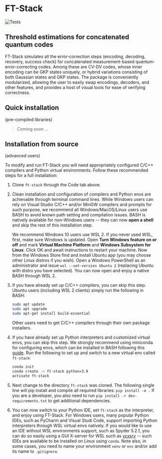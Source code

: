 # FT-Stack
![Tests](https://github.com/XanaduAI/ft-stack/actions/workflows/tests.yaml/badge.svg?branch=main)

## Threshold estimations for concatenated quantum codes
FT-Stack simulates all the error-correction steps (encoding, decoding, recovery, success check) for concatenated measurement-based quantum-error-correcting codes. Among these are CV-DV codes, whose inner encoding can be GKP states uniquely, or hybrid variations consisting of both Gaussian states and GKP states. The package is conveniently modularized, allowing the user to easily swap encodings, decoders, and other features, and provides a host of visual tools for ease of verifying correctness.

## Quick installation 
(pre-compiled libraries)

> Coming soon ...

## Installation from source
(advanced users)  

To modify and run FT-Stack you will need appropriately configured C/C++ compilers and Python virtual environments. Follow these recommended steps for a full installation: 

1. Clone `ft-stack` through the Code tab above.

2. Clean installation and configuration of compilers and Python envs are achievable through terminal command lines. While Windows users can rely on Visual Studio C/C++ and/or MinGW compilers and prompts for such purpose, we recommend all Windows/MacOS/Linux users use BASH to avoid known path setting and compilation issues. BASH is natively available for non-Windows users -- they can now **open a shell** and skip the rest of this installation step. 

    We recommend Windows 10 users use WSL 2. If you never used WSL, first, make sure Windows is updated. Open **Turn Windows feature on or off** and mark **Virtual Machine Platform** and **Windows Subsystem for Linux**. Click OK and await instructions to restart your machine. Now from the Windows Store find and install Ubuntu app (you may choose other Linux distros if you wish). Open a Windows PowerShell as an administrator and issue `wsl --set-version Ubuntu 2` (replacing Ubuntu with distro you have selected). You can now open and enjoy a native BASH through WSL 2.        

3. If you have already set up C/C++ compilers, you can skip this step. Ubuntu users (including WSL 2 clients) simply run the following in BASH:
    ```bash
    sudo apt update
    sudo apt upgrade
    sudo apt-get install build-essential
    ```
    Other users need to get C/C++ compilers through their own package installers.

4. If you have already set up Python interpreters and customized virtual envs, you can skip this step. We strongly recommend using miniconda for configuring envs, which can be installed in BASH following this [guide](https://docs.conda.io/projects/conda/en/latest/user-guide/install/linux.html). Run the following to set up and switch to a new virtual env called `ft-stack`:
    ```bash
    conda init
    conda create -n ft-stack python=3.9
    activate ft-stack
    ```
5. Next change to the directory `ft-stack` was cloned. The following single line will pip install and compile all required libraries: `pip install -e .` If you are a developer, you also need to run `pip install -r dev-requirements.txt` to get additional dependencies. 

6. You can now switch to your Python IDE, set `ft-stack` as the interpreter, and enjoy using FT-Stack. For Windows users, many popular Python IDEs, such as PyCharm and Visual Studi Code, support importing Python interpreters through WSL virtual envs natively. If you would like to use an IDE without WSL environments support, such as Spyder 5.2.1, you can do so easily using a GUI X-server for WSL such as [vcxsrv](https://sourceforge.net/projects/vcxsrv/) -- such IDEs are available to be installed on Linux using `conda`. Note also, in some cases, you need to name your environment `venv` or `env` and/or add its name to `.gitignore`.

